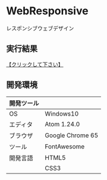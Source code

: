 # WebResponsive
レスポンシブウェブデザイン

## 実行結果
[【クリックして下さい】](https://xekid78.github.io/WebResponsive/)
  
## 開発環境
| 開発ツール |  |
|:-|:-|
| OS | Windows10 |
| エディタ | Atom 1.24.0 |
| ブラウザ | Google Chrome 65 |
| ツール | FontAwesome |
| 開発言語 | HTML5 |
| | CSS3 |
